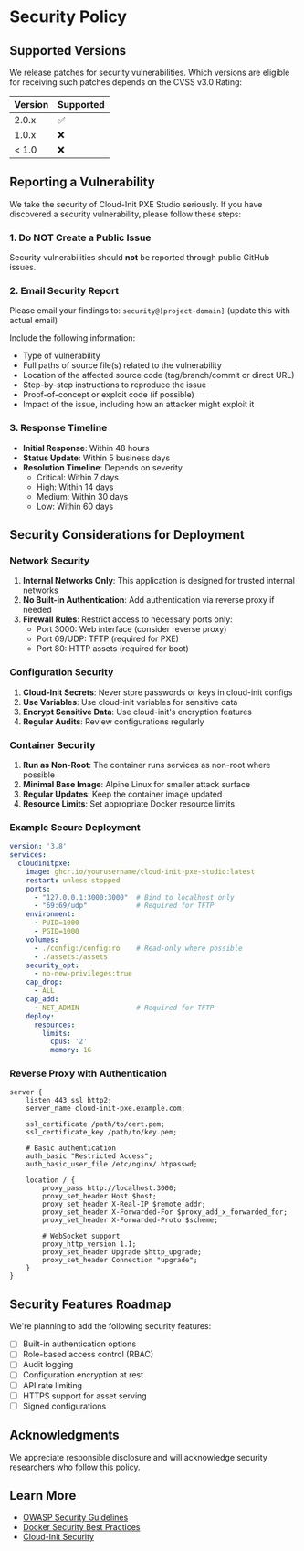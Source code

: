 # Security Policy

## Supported Versions

We release patches for security vulnerabilities. Which versions are eligible for receiving such patches depends on the CVSS v3.0 Rating:

| Version | Supported          |
| ------- | ------------------ |
| 2.0.x   | :white_check_mark: |
| 1.0.x   | :x:                |
| < 1.0   | :x:                |

## Reporting a Vulnerability

We take the security of Cloud-Init PXE Studio seriously. If you have discovered a security vulnerability, please follow these steps:

### 1. Do NOT Create a Public Issue

Security vulnerabilities should **not** be reported through public GitHub issues.

### 2. Email Security Report

Please email your findings to: `security@[project-domain]` (update this with actual email)

Include the following information:
- Type of vulnerability
- Full paths of source file(s) related to the vulnerability
- Location of the affected source code (tag/branch/commit or direct URL)
- Step-by-step instructions to reproduce the issue
- Proof-of-concept or exploit code (if possible)
- Impact of the issue, including how an attacker might exploit it

### 3. Response Timeline

- **Initial Response**: Within 48 hours
- **Status Update**: Within 5 business days
- **Resolution Timeline**: Depends on severity
  - Critical: Within 7 days
  - High: Within 14 days
  - Medium: Within 30 days
  - Low: Within 60 days

## Security Considerations for Deployment

### Network Security

1. **Internal Networks Only**: This application is designed for trusted internal networks
2. **No Built-in Authentication**: Add authentication via reverse proxy if needed
3. **Firewall Rules**: Restrict access to necessary ports only:
   - Port 3000: Web interface (consider reverse proxy)
   - Port 69/UDP: TFTP (required for PXE)
   - Port 80: HTTP assets (required for boot)

### Configuration Security

1. **Cloud-Init Secrets**: Never store passwords or keys in cloud-init configs
2. **Use Variables**: Use cloud-init variables for sensitive data
3. **Encrypt Sensitive Data**: Use cloud-init's encryption features
4. **Regular Audits**: Review configurations regularly

### Container Security

1. **Run as Non-Root**: The container runs services as non-root where possible
2. **Minimal Base Image**: Alpine Linux for smaller attack surface
3. **Regular Updates**: Keep the container image updated
4. **Resource Limits**: Set appropriate Docker resource limits

### Example Secure Deployment

```yaml
version: '3.8'
services:
  cloudinitpxe:
    image: ghcr.io/yourusername/cloud-init-pxe-studio:latest
    restart: unless-stopped
    ports:
      - "127.0.0.1:3000:3000"  # Bind to localhost only
      - "69:69/udp"            # Required for TFTP
    environment:
      - PUID=1000
      - PGID=1000
    volumes:
      - ./config:/config:ro    # Read-only where possible
      - ./assets:/assets
    security_opt:
      - no-new-privileges:true
    cap_drop:
      - ALL
    cap_add:
      - NET_ADMIN              # Required for TFTP
    deploy:
      resources:
        limits:
          cpus: '2'
          memory: 1G
```

### Reverse Proxy with Authentication

```nginx
server {
    listen 443 ssl http2;
    server_name cloud-init-pxe.example.com;

    ssl_certificate /path/to/cert.pem;
    ssl_certificate_key /path/to/key.pem;

    # Basic authentication
    auth_basic "Restricted Access";
    auth_basic_user_file /etc/nginx/.htpasswd;

    location / {
        proxy_pass http://localhost:3000;
        proxy_set_header Host $host;
        proxy_set_header X-Real-IP $remote_addr;
        proxy_set_header X-Forwarded-For $proxy_add_x_forwarded_for;
        proxy_set_header X-Forwarded-Proto $scheme;
        
        # WebSocket support
        proxy_http_version 1.1;
        proxy_set_header Upgrade $http_upgrade;
        proxy_set_header Connection "upgrade";
    }
}
```

## Security Features Roadmap

We're planning to add the following security features:

- [ ] Built-in authentication options
- [ ] Role-based access control (RBAC)
- [ ] Audit logging
- [ ] Configuration encryption at rest
- [ ] API rate limiting
- [ ] HTTPS support for asset serving
- [ ] Signed configurations

## Acknowledgments

We appreciate responsible disclosure and will acknowledge security researchers who follow this policy.

## Learn More

- [OWASP Security Guidelines](https://owasp.org/)
- [Docker Security Best Practices](https://docs.docker.com/engine/security/)
- [Cloud-Init Security](https://cloudinit.readthedocs.io/en/latest/topics/security.html)